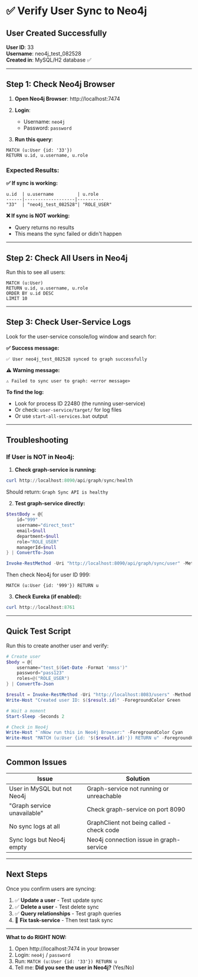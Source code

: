 # ✅ Verify User Sync to Neo4j

## User Created Successfully

**User ID**: 33  
**Username**: neo4j_test_082528  
**Created in**: MySQL/H2 database ✅

---

## Step 1: Check Neo4j Browser

1. **Open Neo4j Browser**: http://localhost:7474

2. **Login**:
   - Username: `neo4j`
   - Password: `password`

3. **Run this query**:
```cypher
MATCH (u:User {id: '33'}) 
RETURN u.id, u.username, u.role
```

### Expected Results:

**✅ If sync is working:**
```
u.id  | u.username         | u.role
------|-------------------|----------
"33"  | "neo4j_test_082528"| "ROLE_USER"
```

**❌ If sync is NOT working:**
- Query returns no results
- This means the sync failed or didn't happen

---

## Step 2: Check All Users in Neo4j

Run this to see all users:
```cypher
MATCH (u:User) 
RETURN u.id, u.username, u.role 
ORDER BY u.id DESC 
LIMIT 10
```

---

## Step 3: Check User-Service Logs

Look for the user-service console/log window and search for:

**✅ Success message:**
```
✅ User neo4j_test_082528 synced to graph successfully
```

**⚠️ Warning message:**
```
⚠️ Failed to sync user to graph: <error message>
```

**To find the log:**
- Look for process ID 22480 (the running user-service)
- Or check: `user-service/target/` for log files
- Or use `start-all-services.bat` output

---

## Troubleshooting

### If User is NOT in Neo4j:

1. **Check graph-service is running:**
```powershell
curl http://localhost:8090/api/graph/sync/health
```
Should return: `Graph Sync API is healthy`

2. **Test graph-service directly:**
```powershell
$testBody = @{
    id="999"
    username="direct_test"
    email=$null
    department=$null
    role="ROLE_USER"
    managerId=$null
} | ConvertTo-Json

Invoke-RestMethod -Uri "http://localhost:8090/api/graph/sync/user" -Method Post -Body $testBody -ContentType "application/json"
```

Then check Neo4j for user ID 999:
```cypher
MATCH (u:User {id: '999'}) RETURN u
```

3. **Check Eureka (if enabled):**
```powershell
curl http://localhost:8761
```

---

## Quick Test Script

Run this to create another user and verify:

```powershell
# Create user
$body = @{
    username="test_$(Get-Date -Format 'mmss')"
    password="pass123"
    roles=@("ROLE_USER")
} | ConvertTo-Json

$result = Invoke-RestMethod -Uri "http://localhost:8083/users" -Method Post -Body $body -ContentType "application/json"
Write-Host "Created user ID: $($result.id)" -ForegroundColor Green

# Wait a moment
Start-Sleep -Seconds 2

# Check in Neo4j
Write-Host "`nNow run this in Neo4j Browser:" -ForegroundColor Cyan
Write-Host "MATCH (u:User {id: '$($result.id)'}) RETURN u" -ForegroundColor White
```

---

## Common Issues

| Issue | Solution |
|-------|----------|
| User in MySQL but not Neo4j | Graph-service not running or unreachable |
| "Graph service unavailable" | Check graph-service on port 8090 |
| No sync logs at all | GraphClient not being called - check code |
| Sync logs but Neo4j empty | Neo4j connection issue in graph-service |

---

## Next Steps

Once you confirm users are syncing:

1. ✅ **Update a user** - Test update sync
2. ✅ **Delete a user** - Test delete sync  
3. ✅ **Query relationships** - Test graph queries
4. 🔧 **Fix task-service** - Then test task sync

---

**What to do RIGHT NOW:**

1. Open http://localhost:7474 in your browser
2. Login: `neo4j` / `password`
3. Run: `MATCH (u:User {id: '33'}) RETURN u`
4. Tell me: **Did you see the user in Neo4j?** (Yes/No)


